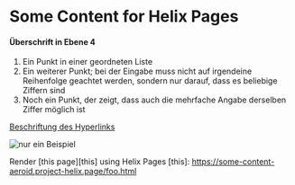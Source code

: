 # Some Content for Helix Pages
#### Überschrift in Ebene 4

1. Ein Punkt in einer geordneten Liste
2. Ein weiterer Punkt; bei der Eingabe muss nicht auf irgendeine Reihenfolge geachtet werden, sondern nur darauf, dass es beliebige Ziffern sind
1. Noch ein Punkt, der zeigt, dass auch die mehrfache Angabe derselben Ziffer möglich ist

[Beschriftung des Hyperlinks](https://de.wikipedia.org/ "Titel, der beim Überfahren mit der Maus angezeigt wird")

![nur ein Beispiel](https://upload.wikimedia.org/wikipedia/commons/d/d9/Example_de.jpg "Beispielbild")


Render [this page][this] using Helix Pages
[this]: https://some-content-aeroid.project-helix.page/foo.html